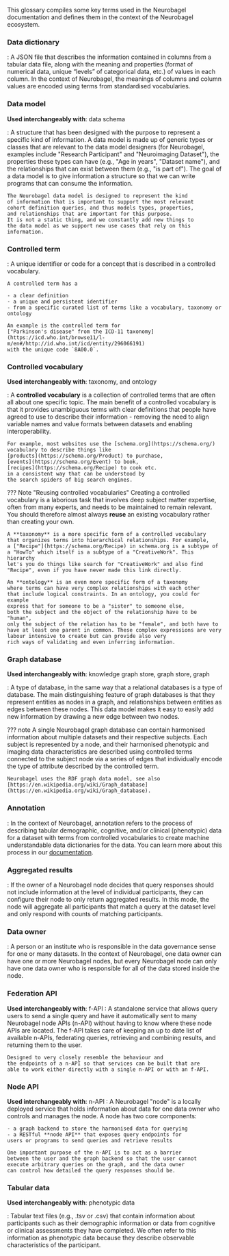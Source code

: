 This glossary compiles some key terms used in the Neurobagel documentation and defines them in the context of the Neurobagel ecosystem.

### Data dictionary
:   A JSON file that describes the information contained in columns from a tabular data file, 
    along with the meaning and properties (format of numerical data, unique “levels” 
    of categorical data, etc.) of values in each column. In the context of Neurobagel, 
    the meanings of columns and column values are encoded using terms from standardised vocabularies.

### Data model
**Used interchangeably with**: data schema

:   A structure that has been designed with the 
    purpose to represent a specific kind of information. 
    A data model is made up of generic types or classes that are relevant
    to the data model designers (for Neurobagel, examples include "Research Participant"
    and "Neuroimaging Dataset"), the properties these types can
    have (e.g., "Age in years", "Dataset name"), and the 
    relationships that can exist between them (e.g., "is part of").
    The goal of a data model is to give information a structure
    so that we can write programs that can consume the information.

    The Neurobagel data model is designed to represent the kind
    of information that is important to support the most relevant
    cohort definition queries, and thus models types, properties,
    and relationships that are important for this purpose.
    It is not a static thing, and we constantly add new things to 
    the data model as we support new use cases that rely on this
    information.

### Controlled term
:   A unique identifier or code for a concept that is described in a controlled vocabulary.

    A controlled term has a 

    - a clear definition
    - a unique and persistent identifier
    - from a specific curated list of terms like a vocabulary, taxonomy or ontology

    An example is the controlled term for 
    ["Parkinson's disease" from the ICD-11 taxonomy](https://icd.who.int/browse11/l-m/en#/http://id.who.int/icd/entity/296066191)
    with the unique code `8A00.0`.

### Controlled vocabulary
**Used interchangeably with**: taxonomy, and ontology

:   A **controlled vocabulary** is a collection of controlled terms that
    are often all about one specific topic. The main benefit of a 
    controlled vocabulary is that it provides unambiguous terms with
    clear definitions that people have agreed to use to describe their
    information - removing the need to align variable names and value
    formats between datasets and enabling interoperability. 

    For example, most websites use the [schema.org](https://schema.org/)
    vocabulary to describe things like 
    [products](https://schema.org/Product) to purchase, 
    [events](https://schema.org/Event) to book, 
    [recipes](https://schema.org/Recipe) to cook etc.
    in a consistent way that can be understood by 
    the search spiders of big search engines.

??? Note "Reusing controlled vocabularies"
    Creating a controlled vocabulary is a laborious task 
    that involves deep subject matter expertise, often from many experts, 
    and needs to be maintained to remain relevant.
    You should therefore almost always **reuse** an existing vocabulary
    rather than creating your own. 

    A **taxonomy** is a more specific form of a controlled vocabulary 
    that organizes terms into hierarchical relationships. For example,
    a ["Recipe"](https://schema.org/Recipe) in schema.org is a subtype of
    a "HowTo" which itself is a subtype of a "CreativeWork". This hierarchy 
    let's you do things like search for "CreativeWork" and also find
    "Recipe", even if you have never made this link directly.

    An **ontology** is an even more specific form of a taxonomy 
    where terms can have very complex relationships with each other
    that include logical constraints. In an ontology, you could for example
    express that for someone to be a "sister" to someone else, 
    both the subject and the object of the relationship have to be "human",
    only the subject of the relation has to be "female", and both have to 
    have at least one parent in common. These complex expressions are very
    labour intensive to create but can provide also very 
    rich ways of validating and even inferring information.

### Graph database
**Used interchangeably with**: knowledge graph store, graph store, graph

:   A type of database, in the same way that a relational databases is a type of database.
    The main distinguishing feature of graph databases is that they 
    represent entities as nodes in a graph, 
    and relationships between entities as edges between these nodes.
    This data model makes it easy to easily add new information
    by drawing a new edge between two nodes.

??? note
    A single Neurobagel graph database can contain harmonised information about multiple datasets and their respective subjects. Each subject is represented by a node, and their harmonised phenotypic and imaging data characteristics are described using controlled terms connected to the subject node via a series of edges that individually encode the type of attribute described by the controlled term.

    Neurobagel uses the RDF graph data model, see also [https://en.wikipedia.org/wiki/Graph_database](https://en.wikipedia.org/wiki/Graph_database).

### Annotation
:   In the context of Neurobagel, annotation refers to the process
    of describing tabular demographic, cognitive, and/or clinical (phenotypic) data for a dataset
    with terms from controlled vocabularies to create machine 
    understandable data dictionaries for the data. You can learn
    more about this process in our [documentation](user_guide/annotation_tool.md).

### Aggregated results
:   If the owner of a Neurobagel node decides that query responses
    should not include information at the level of individual 
    participants, they can configure their node to only return
    aggregated results. In this mode, the node will aggregate
    all participants that match a query at the dataset level
    and only respond with counts of matching participants.

### Data owner
:   A person or an institute
    who is responsible in the data governance sense 
    for one or many datasets. In the context of Neurobagel, one data owner can have one or
    more Neurobagel nodes, but every Neurobagel node can only
    have one data owner who is responsible for all of the data
    stored inside the node.

### Federation API
**Used interchangeably with**: f-API
:   A standalone service that allows query users to send a single
    query and have it automatically sent to many Neurobagel node APIs
    (n-API) without having to know where these node APIs are located.
    The f-API takes care of keeping an up to date list of available 
    n-APIs, federating queries, retrieving and combining results, 
    and returning them to the user.

    Designed to very closely resemble the behaviour and
    the endpoints of a n-API so that services can be built that are
    able to work either directly with a single n-API or with an f-API.

### Node API
**Used interchangeably with**: n-API
:   A Neurobagel "node" is a locally deployed service
    that holds information about data for one data owner who controls
    and manages the node. A node has two core components:

    - a graph backend to store the harmonised data for querying
    - a RESTful **node API** that exposes query endpoints for
    users or programs to send queries and retrieve results

    One important purpose of the n-API is to act as a barrier
    between the user and the graph backend so that the user cannot
    execute arbitrary queries on the graph, and the data owner
    can control how detailed the query responses should be.

### Tabular data
**Used interchangeably with**: phenotypic data

:   Tabular text files (e.g., .tsv or .csv) that contain information about
    participants such as their demographic information or data from
    cognitive or clinical assessments they have completed. 
    We often refer to this information as phenotypic data
    because they describe observable characteristics of the participant.

